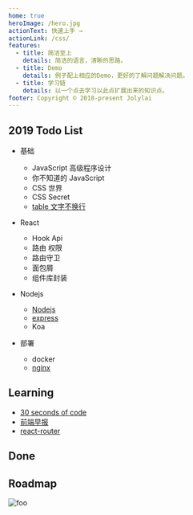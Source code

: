 ```yaml
---
home: true
heroImage: /hero.jpg
actionText: 快速上手 →
actionLink: /css/
features:
  - title: 简洁至上
    details: 简洁的语言，清晰的思路。
  - title: Demo
    details: 例子配上相应的Demo，更好的了解问题解决问题。
  - title: 学习链
    details: 以一个点去学习以此点扩展出来的知识点。
footer: Copyright © 2018-present Jolylai
---
```


## 2019 Todo List

- 基础

  - JavaScript 高级程序设计
  - 你不知道的 JavaScript
  - CSS 世界
  - CSS Secret
  - [table 文字不换行](http://www.cnblogs.com/aimyfly/archive/2013/07/12/3186651.html)

- React

  - Hook Api
  - 路由 权限
  - 路由守卫
  - 面包屑
  - 组件库封装

- Nodejs

  - [Nodejs](https://juejin.im/post/5c1f8e52f265da6170071e43)
  - [express](https://expressjs.com/)
  - Koa

- 部署
  - docker
  - [nginx](http://jspang.com/post/nginx.html)

## Learning

- [30 seconds of code](https://30secondsofcode.org/)
- [前端早报](https://github.com/sorrycc/zaobao/issues)
- [react-router](https://reacttraining.com/react-router/)

## Done

## Roadmap

<img :src="$withBase('/frontend.png')" alt="foo">
